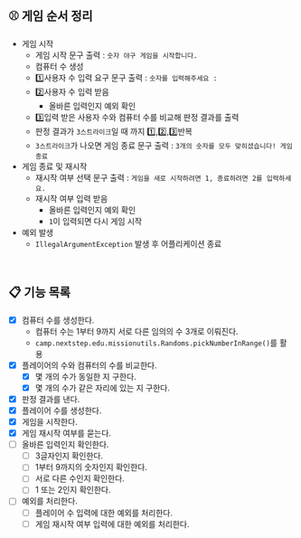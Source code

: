 ## ⚾️ 게임 순서 정리

- 게임 시작
    - 게임 시작 문구 출력 : `숫자 야구 게임을 시작합니다.`
    - 컴퓨터 수 생성
    - 1️⃣사용자 수 입력 요구 문구 출력 : `숫자를 입력해주세요 : `
    - 2️⃣사용자 수 입력 받음
        - 올바른 입력인지 예외 확인
    - 3️⃣입력 받은 사용자 수와 컴퓨터 수를 비교해 판정 결과를 출력
    - 판정 결과가 `3스트라이크`일 때 까지 1️⃣,2️⃣,3️⃣반복
    - `3스트라이크`가 나오면 게임 종료 문구 출력 : `3개의 숫자를 모두 맞히셨습니다! 게임 종료`
- 게임 종료 및 재시작
  - 재시작 여부 선택 문구 출력 : `게임을 새로 시작하려면 1, 종료하려면 2를 입력하세요.`
  - 재시작 여부 입력 받음
    - 올바른 입력인지 예외 확인
    - `1`이 입력되면 다시 게임 시작
- 예외 발생
    - `IllegalArgumentException` 발생 후 어플리케이션 종료

<br>

## 📋 기능 목록

- [x] 컴퓨터 수를 생성한다.
    - 컴퓨터 수는 1부터 9까지 서로 다른 임의의 수 3개로 이뤄진다.
    - `camp.nextstep.edu.missionutils.Randoms.pickNumberInRange()`를 활용
- [x] 플레이어의 수와 컴퓨터의 수를 비교한다.
    - [x] 몇 개의 수가 동일한 지 구한다.
    - [x] 몇 개의 수가 같은 자리에 있는 지 구한다.
- [x] 판정 결과를 낸다.
- [x] 플레이어 수를 생성한다.
- [x] 게임을 시작한다.
- [x] 게임 재시작 여부를 묻는다.
- [ ] 올바른 입력인지 확인한다.
    - [ ] 3글자인지 확인한다.
    - [ ] 1부터 9까지의 숫자인지 확인한다.
    - [ ] 서로 다른 수인지 확인한다.
    - [ ] 1 또는 2인지 확인한다.
- [ ] 예외를 처리한다.
    - [ ] 플레이어 수 입력에 대한 예외를 처리한다.
    - [ ] 게임 재시작 여부 입력에 대한 예외를 처리한다.
